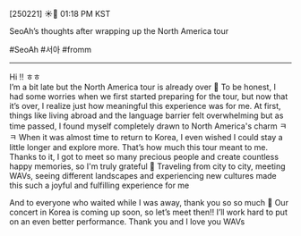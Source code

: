 [250221] ☀️💭 01:18 PM KST 

SeoAh’s thoughts after wrapping up the North America tour

#SeoAh #서아 #fromm
___




Hi !! ㅎㅎ  
I’m a bit late but the North America tour is already over 🥺
To be honest, I had some worries when we first started preparing for the tour, but now that it’s over, I realize just how meaningful this experience was for me. At first, things like living abroad and the language barrier felt overwhelming but as time passed, I found myself completely drawn to North America's charm ㅋㅋ When it was almost time to return to Korea, I even wished I could stay a little longer and explore more. That’s how much this tour meant to me. Thanks to it, I got to meet so many precious people and create countless happy memories, so I'm truly grateful 🤍 Traveling from city to city, meeting WAVs, seeing different landscapes and experiencing new cultures made this such a joyful and fulfilling experience for me

And to everyone who waited while I was away, thank you so so much 🤍 Our concert in Korea is coming up soon, so let’s meet then!! I’ll work hard to put on an even better performance. Thank you and I love you WAVs